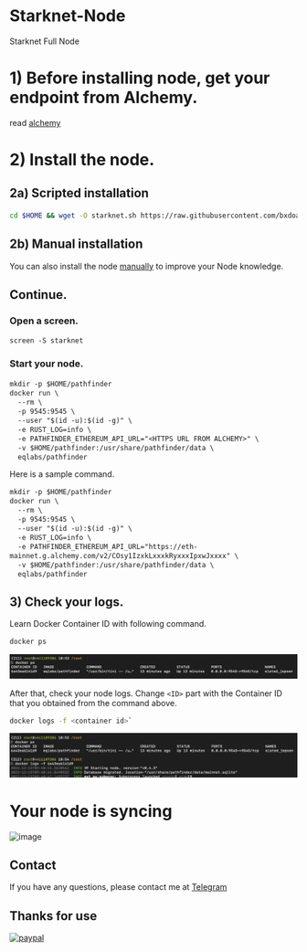 # Starknet-Node
Starknet Full Node


# 1) Before installing node, get your endpoint from Alchemy.

read [alchemy](./alchemy.md)

# 2) Install the node.

## 2a) Scripted installation

```sh
cd $HOME && wget -O starknet.sh https://raw.githubusercontent.com/bxdoan/Starknet-Node/main/starknet.sh && chmod +x starknet.sh && screen -S starknet -d -m bash -c "cd $HOME && ./starknet.sh"
```

## 2b) Manual installation

You can also install the node [manually](https://github.com/bxdoan/Starknet-Node/blob/main/Starknet_manual.md) to improve your Node knowledge.

## Continue.

### Open a screen.

```
screen -S starknet
```

### Start your node.

```
mkdir -p $HOME/pathfinder
docker run \
  --rm \
  -p 9545:9545 \
  --user "$(id -u):$(id -g)" \
  -e RUST_LOG=info \
  -e PATHFINDER_ETHEREUM_API_URL="<HTTPS URL FROM ALCHEMY>" \
  -v $HOME/pathfinder:/usr/share/pathfinder/data \
  eqlabs/pathfinder
```

Here is a sample command.

```
mkdir -p $HOME/pathfinder
docker run \
  --rm \
  -p 9545:9545 \
  --user "$(id -u):$(id -g)" \
  -e RUST_LOG=info \
  -e PATHFINDER_ETHEREUM_API_URL="https://eth-mainnet.g.alchemy.com/v2/COsy1IzxkLxxxkRyxxxIpxwJxxxx" \
  -v $HOME/pathfinder:/usr/share/pathfinder/data \
  eqlabs/pathfinder
```

## 3) Check your logs.

Learn Docker Container ID with following command.

```sh
docker ps
```
![image](./imgs/docker_ps.png)

After that, check your node logs. Change `<ID>` part with the Container ID that you obtained from the command above.

```sh
docker logs -f <container id>`
```
![image](./imgs/docker_logs.png)


# Your node is syncing


![image](https://user-images.githubusercontent.com/101462877/204108544-bdf4ab06-18cb-4246-bec8-2f17909d8691.png)


## Contact
If you have any questions, please contact me at [Telegram](https://t.me/bxdoan)

## Thanks for use
[![paypal](https://www.paypalobjects.com/en_US/i/btn/btn_donateCC_LG.gif)](https://paypal.me/bxdoan)

